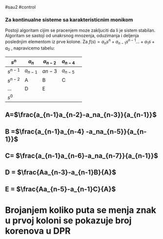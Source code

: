 #sau2 #control 

### Za kontinualne sisteme sa karakteristicnim monikom

Postoji algoritam cijim se pracenjem moze zakljuciti da li je sistem stabilan.
Algoritam se sastoji od unakrsnog mnozenja, oduzimanja i deljenja poslednjim elementom iz prve kolone.
Za $f(s)= a_n s^n + a_{n-1} s^{n-1}...+a_1s +a_0$ , napravicemo tabelu:

| $s^n$     | $a_n$     | $a_{n-2}$ | $a_{n-4}$ |     |
| --------- | --------- | --------- | --------- | --- |
| $s^{n-1}$ | $a_{n-1}$ | $a{n-3}$  | $a_{n-5}$ |     |
| $s^{n-2}$ | A         | B         | C         |     |
| ...       |     D      |  E         |           |     |
| $s^0$     |         |           |           |     |

## A=$\frac{a_{n-1}a_{n-2}-a_na_{n-3}}{a_{n-1}}$ 
## B =$\frac{a_{n-1}a_{n-4} -a_na_{n-5}}{a_{n-1}}$
## C= $\frac{a_{n-1}a_{n-6}-a_na_{n-7}}{a_{n-1}}$ 
## D = $\frac{Aa_{n-3}-a_{n-1}B}{A}$ 
## E = $\frac{Aa_{n-5}-a_{n-1}C}{A}$


# Brojanjem koliko puta se menja znak u prvoj koloni se pokazuje broj korenova u DPR

